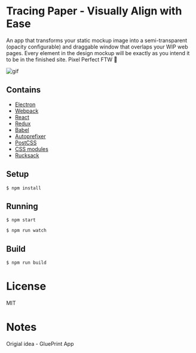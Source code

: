 
# Tracing Paper - Visually Align with Ease

An app that transforms your static mockup image into a semi-transparent (opacity configurable) and draggable window that overlaps your WIP web pages. Every element in the design mockup will be exactly as you intend it to be in the finished site. Pixel Perfect FTW 💪

![gif](https://dl.dropboxusercontent.com/u/1089758/demo.gif?dl=0)


## Contains

- [Electron](https://electron.atom.io)
- [Webpack](https://webpack.github.io)
- [React](https://facebook.github.io/react/)
- [Redux](https://github.com/reactjs/redux)
- [Babel](https://babeljs.io/)
- [Autoprefixer](https://github.com/postcss/autoprefixer)
- [PostCSS](https://github.com/postcss/postcss)
- [CSS modules](https://github.com/outpunk/postcss-modules)
- [Rucksack](http://simplaio.github.io/rucksack/docs)

## Setup

```
$ npm install
```

## Running

```
$ npm start
```

```
$ npm run watch
```

## Build

```
$ npm run build
```

# License

MIT

# Notes

Origial idea - GluePrint App
